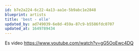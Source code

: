 ```yaml
---
id: b7e2a224-6c22-4a13-aa1e-5b9abc1e2848
blueprint: artists
title: 'best - elle'
updated_by: ad749039-6e8d-459a-87c9-b5586fdc0707
updated_at: 1649789434
---
```

Es video https://www.youtube.com/watch?v=gG5OoEwc4DQ